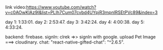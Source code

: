 link video:https://www.youtube.com/watch?v=c0AOwKlAz9I&list=PLIh7Cum07cvbd4UYpjR3mpnlRSEtPVc89&index=3

day 1:   1:33:01.
day 2:   2:53:47.
day 3:   3:42:24.
day 4:   4:00:38.
day 5:   4:33:24.


backend: firebase.
signIn: clrek =>> signIn with google.
upload Pet Image ===> cloudinary.
chat: "react-native-gifted-chat": "^2.6.5".
